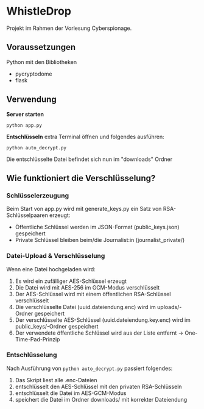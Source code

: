 # WhistleDrop

Projekt im Rahmen der Vorlesung Cyberspionage.

## Voraussetzungen
Python mit den Bibliotheken
- pycryptodome
- flask

## Verwendung
**Server starten**
```
python app.py
```

**Entschlüsseln**
extra Terminal öffnen und folgendes ausführen:
```
python auto_decrypt.py
```
Die entschlüsselte Datei befindet sich nun im "downloads" Ordner

## Wie funktioniert die Verschlüsselung?
### Schlüsselerzeugung
Beim Start von app.py wird mit generate_keys.py ein Satz von RSA-Schlüsselpaaren erzeugt:
- Öffentliche Schlüssel werden im JSON-Format (public_keys.json) gespeichert
- Private Schlüssel bleiben beim/die Journalist:in (journalist_private/)

### Datei-Upload & Verschlüsselung
Wenn eine Datei hochgeladen wird:
1. Es wird ein zufälliger AES-Schlüssel erzeugt
2. Die Datei wird mit AES-256 im GCM-Modus verschlüsselt
3. Der AES-Schlüssel wird mit einem öffentlichen RSA-Schlüssel verschlüsselt
4. Die verschlüsselte Datei (uuid.dateiendung.enc) wird im uploads/-Ordner gespeichert
5. Der verschlüsselte AES-Schlüssel (uuid.dateiendung.key.enc) wird im public_keys/-Ordner gespeichert
6. Der verwendete öffentliche Schlüssel wird aus der Liste entfernt → One-Time-Pad-Prinzip

### Entschlüsselung
Nach Ausführung von `python auto_decrypt.py` passiert folgendes:
1. Das Skript liest alle .enc-Dateien
2. entschlüsselt den AES-Schlüssel mit den privaten RSA-Schlüsseln
3. entschlüsselt die Datei im AES-GCM-Modus
4. speichert die Datei im Ordner downloads/ mit korrekter Dateiendung